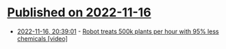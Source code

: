 # [Published on 2022-11-16](index.md)

* [2022-11-16, 20:39:01](https://news.ycombinator.com/item?id=33630179) - [Robot treats 500k plants per hour with 95% less chemicals [video]](https://www.youtube.com/watch?v=sV0cR_Nhac0)

